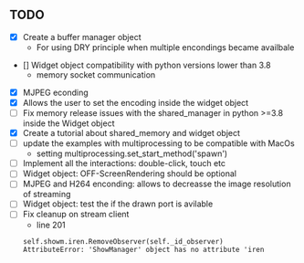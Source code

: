 
## TODO
- [x] Create a buffer manager object
  - For using DRY principle when multiple encondings became availbale
- [] Widget object compatibility with python versions lower than 3.8
  - memory socket communication  
- [x] MJPEG econding
- [x] Allows the user to set the encoding inside the widget object
- [ ] Fix memory release issues with the shared_manager in python >=3.8 inside the Widget object
- [x] Create a tutorial about shared_memory and widget object
- [ ] update the examples with multiprocessing to be compatible with MacOs
  - setting multiprocessing.set_start_method('spawn')
- [ ] Implement all the interactions: double-click, touch etc
- [ ]  Widget object: OFF-ScreenRendering should be optional 
- [ ] MJPEG and H264 enconding:  allows to decreasse the image resolution of  streaming
- [ ] Widget object: test the if the drawn port is avilable
- [ ] Fix cleanup on stream client
  - line 201
   ```
   self.showm.iren.RemoveObserver(self._id_observer)
   AttributeError: 'ShowManager' object has no attribute 'iren
   ```